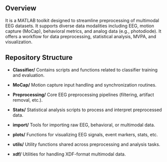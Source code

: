## Overview
It is a MATLAB toolkit designed to streamline preprocessing of multimodal EEG datasets. It supports diverse data modalities including EEG, motion capture (MoCap), behavioral metrics, and analog data (e.g., photodiode). It offers a workflow for data preprocessing, statistical analysis, MVPA, and visualization.

## Repository Structure
- **Classifier/**
  Contains scripts and functions related to classifier training and evaluation.

- **MoCap/**
  Motion capture input handling and synchronization routines.

- **Preprocessing/**
  Core EEG preprocessing pipelines (filtering, artifact removal, etc.).

- **Stats/**
  Statistical analysis scripts to process and interpret preprocessed data.

- **import/**
  Tools for importing raw EEG, behavioral, or multimodal data.

- **plots/**
  Functions for visualizing EEG signals, event markers, stats, etc.

- **utils/**
  Utility functions shared across preprocessing and analysis tasks.

- **xdf/**
  Utilities for handling XDF-format multimodal data.
